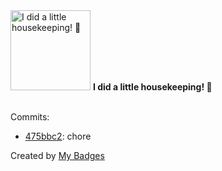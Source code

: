 <img src="https://my-badges.github.io/my-badges/chore-commit.png" alt="I did a little housekeeping! 🧹" title="I did a little housekeeping! 🧹" width="128">
<strong>I did a little housekeeping! 🧹</strong>
<br><br>

Commits:

- <a href="https://github.com/NCherfaoui/full-stack-spring-boot-security-jwt-postgresql-docker-nextjs/commit/475bbc2e2099599131b90196462ea433eaec3f05">475bbc2</a>: chore


Created by <a href="https://github.com/my-badges/my-badges">My Badges</a>